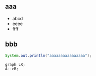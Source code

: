 ## aaa
- abcd
- eeee
- ffff
## bbb
```java
System.out.println("aaaaaaaaaaaaaaaa");
```
```mermaid
graph LR;
A-->B;
```
